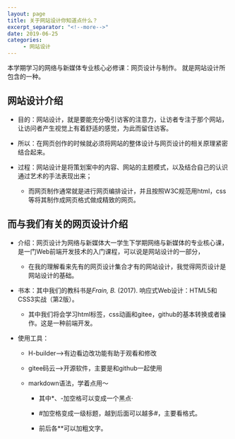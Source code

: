 ```yaml
---
layout: page
title: 关于网站设计你知道点什么？
excerpt_separator: "<!--more-->"
date: 2019-06-25
categories:
     - 网站设计
---
```


本学期学习的网络与新媒体专业核心必修课：网页设计与制作。
就是网站设计所包含的一种。

<!--more-->

## **网站设计**介绍

* 目的：网站设计，就是要能充分吸引访客的注意力，让访者专注于那个网站，让访问者产生视觉上有着舒适的感觉，为此而留住访客。

* 所以：在网页创作的时候就必须将网站的整体设计与网页设计的相关原理紧密结合起来。

* 过程：网站设计是将策划案中的内容、网站的主题模式，以及结合自己的认识通过艺术的手法表现出来；
  
    * 而网页制作通常就是进行网页编排设计，并且按照W3C规范用html，css等将其制作成网页格式做成精致的网页。

## 而与我们有关的**网页设计**介绍

* 介绍：网页设计为网络与新媒体大一学生下学期网络与新媒体的专业核心课，是一门Web前端开发技术的入门课程，可以说是网站设计的一部分，

    * 在我的理解看来先有的网页设计集合才有的网站设计，我觉得网页设计是网站设计的基础。

* 书本：其中我们的教科书是*Frain, B.* (2017). 响应式Web设计：HTML5和CSS3实战（第2版）。

     * 其中我们将会学习html标签，css动画和gitee，github的基本转换或者操作。这是一种前端开发。

* 使用工具：

     * H-builder-->有边看边改功能有助于观看和修改

     * gitee码云-->开源软件，主要是和github一起使用
     
     * markdown语法，学着点用～
     
       * 其中*、-加空格可以变成一个黑点·
       
       * #加空格变成一级标题，越到后面可以越多#，主要看格式。
       
       * 前后各**可以加粗文字。

          


